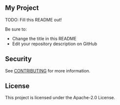 ## My Project

TODO: Fill this README out!

Be sure to:

* Change the title in this README
* Edit your repository description on GitHub

## Security

See [CONTRIBUTING](../../../AwsSilverstoneUDE/src/ude/CONTRIBUTING.md#security-issue-notifications) for more information.

## License

This project is licensed under the Apache-2.0 License.

